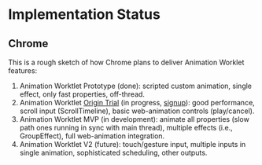 # Implementation Status

## Chrome

This is a rough sketch of how Chrome plans to deliver Animation Worklet features:

1.  Animation Worktlet Prototype (done): scripted custom animation, single effect, only fast
    properties, off-thread.
2.  Animation Worktlet [Origin Trial][ot-blogpost] (in progress, [signup][ot-signup]): good
    performance, scroll input (ScrollTimeline), basic web-animation controls (play/cancel).
3.  Animation Worktlet MVP (in development): animate all properties (slow path ones running in sync
    with main thread), multiple effects (i.e., GroupEffect), full web-animation integration.
4.  Animation Worktlet V2 (future): touch/gesture input, multiple inputs in single animation,
    sophisticated scheduling, other outputs.

[ot-blogpost]: https://developers.google.com/web/updates/2018/10/animation-worklet
[ot-signup]:https://docs.google.com/forms/d/e/1FAIpQLSfO0_ptFl8r8G0UFhT0xhV17eabG-erUWBDiKSRDTqEZ_9ULQ/viewform

